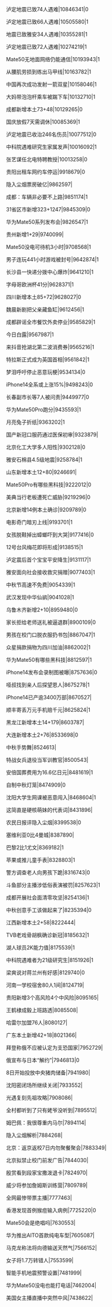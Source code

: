 泸定地震已致74人遇难|10846341|0

泸定地震已致66人遇难|10505580|1

地震已致雅安34人遇难|10355281|1

泸定地震已致72人遇难|10274219|1

Mate50无地面网络仍能通信|10193943|1

从腰肌劳损到练出马甲线|10163782|1

中国再次成功发射一箭双星|10158046|1

大妈带泡泡杆乘车被踹下车|10132710|1

成都新增本土73+48|10129265|0

国庆放假7天需调休|10085369|1

泸定地震已收治246名伤员|10077512|0

中科院遇难研究生家属发声|10016092|1

张艺谋任北电特聘教授|10013258|0

贵阳出租车网约车停运|9918679|0

隐入尘烟票房破亿|9862597|

成都：车辆非必要不上路|9851174|1

31省区市新增323+1247|9845309|0

华为Mate50系列发布会|9826547|1

贵州新增1+29|9740099|

Mate50没电可待机3小时|9708568|1

男子连玩441小时游戏被封号|9642874|1

长沙县一快递分拨中心爆炸|9641210|1

字母哥欧洲杯41分|9628371|1

四川新增本土85+72|9628027|0

魏晨新剧把父亲藏鱼缸|9612456|1

成都辟谣全市餐饮外卖停业|9585829|1

今日白露|9567987|1

来抖音抢湖北第二波消费券|9565216|1

特拉斯正式成为英国首相|9561842|1

梦泪呼吁停止恶意玩梗|9534134|0

iPhone14全系或上涨15%|9498243|0

长春副市长等7人被问责|9449977|0

华为Mate50Pro跑分|9435593|1

月亮兔子折纸|9363202|1

国产新冠口服药通过医保初审|9323879|

北京化工大学多人阳性|9302128|0

雅安石棉县4.5级地震|9258784|1

山东新增本土12+80|9246691|

Mate50Pro有哪些黑科技|9222012|0

美典当行老板遭死亡威胁|9219296|0

北京新增14例本土确诊|9209789|0

电影奇门暗刃上线|9193701|1

女孩脱鞋掉出蟑螂吓到大哭|9177416|0

12号台风梅花即将形成|9138515|1

泸定震后首个宝宝平安降生|9131117|1

雅安面向社会接收救灾捐赠|9077403|1

中秋节高速不免费|9054339|1

武汉发现中华仙鹟|9041028|1

乌鲁木齐新增2+10|8959480|0

家长拒给老师送礼被逼退群|8900109|0

男孩在校门口脱衣服扔书包|8867047|1

众星捐款捐物为四川加油|8862002|1

华为Mate50有哪些黑科技|8812597|1

iPhone14发布会录制图被曝|8757636|0

哑叔找到亲人后探望恩人|8675278|1

iPhone14已产逾3400万部|8670527|

顺丰寄丢万元手机赔千元|8625824|1

黑龙江新增本土14+179|8603787|

大连新增本土2+76|8533698|0

中秋手势舞|8524613|

特战女兵退役当军训教官|8500543|

安倍国葬费用为16.6亿日元|8481619|1

自制中秋灯笼|8474909|0

沈阳大学生网课被恶意闯入|8468604|1

这简直是硬核萌妹的代表词|8431896|

农民日报评隐入尘烟|8399538|0

塞维利亚0比4曼城|8387890|

巴黎2比1尤文|8369182|1

苹果或推儿童手表|8328803|1

警方调查老人向男孩下跪|8316743|0

斗鱼部分主播涉低俗表演被罚|8257623|1

成都开展社会面清零攻坚|8254136|1

中秋创意手工该做起来了|8235394|0

江西新增本土2+58|8222444|

TVB老戏骨胡枫确诊新冠|8185632|1

湖人球员2K能力值|8175539|1

中科院遇难者为21级研究生|8151926|1

梁爽说对蒋兰州有好感|8129740|0

河南一学校宿舍80人1间|8124719|

贵阳新增3个高风险4个中风险|8095165|

王鹤棣成毅上班路透|8085508|

哈雷尔加盟76人|8080127|

广东本土新增42+18|8021366|

拜登称俄不应被认定为支恐国家|7952729|

俄宣布与日本“解约”|7946813|0

8日开始投放中央猪肉储备|7941980|

沈阳密闭场所继续关闭|7933552|

光遇复刻先祖攻略|7908086|

全村都听到了只有姥爷没听到|7895512|

姆巴佩：我很尊重内马尔|7894114|

隐入尘烟解析|7884268|

北京：返京返校7日内勿聚餐聚会|7883349|

北京拟禁止校门前发广告|7844030|

殷赏看到段家宝撒泼退卡|7824970|

威少将参加詹姆斯训练营|7809789|

全网最惨带票主播|7777463|

香港发现首例猴痘输入病例|7725220|0

Mate50会是绝唱吗|7630553|

华为推出AITO首款纯电车型|7605087|

马克龙称法将向德输送天然气|7566152|

女子将1.7万转错人|7553599|

智能手机地震预警设置|7481999|

华为Mate50没电也能打电话|7462004|

美国女主播直播中突然中风|7438622|

